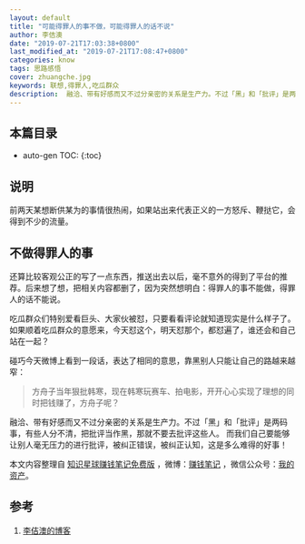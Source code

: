 ```yaml
---
layout: default
title: "可能得罪人的事不做，可能得罪人的话不说"
author: 李佶澳
date: "2019-07-21T17:03:38+0800"
last_modified_at: "2019-07-21T17:08:47+0800"
categories: know
tags: 思路感悟
cover: zhuangche.jpg
keywords: 联想,得罪人,吃瓜群众
description:  融洽、带有好感而又不过分亲密的关系是生产力。不过「黑」和「批评」是两码事，有些人分不清，把批评当作黑，那就不要去批评这些人
---
```


## 本篇目录

* auto-gen TOC:
{:toc}

## 说明

前两天某想断供某为的事情很热闹，如果站出来代表正义的一方怒斥、鞭挞它，会得到不少的流量。

## 不做得罪人的事

还算比较客观公正的写了一点东西，推送出去以后，毫不意外的得到了平台的推荐。后来想了想，把相关内容都删了，因为突然想明白：得罪人的事不能做，得罪人的话不能说。

吃瓜群众们特别爱看巨头、大家伙被怼，只要看看评论就知道现实是什么样子了。如果顺着吃瓜群众的意愿来，今天怼这个，明天怼那个，都怼遍了，谁还会和自己站在一起？

碰巧今天微博上看到一段话，表达了相同的意思，靠黑别人只能让自己的路越来越窄：

>方舟子当年狠批韩寒，现在韩寒玩赛车、拍电影，开开心心实现了理想的同时把钱赚了，方舟子呢？

融洽、带有好感而又不过分亲密的关系是生产力。不过「黑」和「批评」是两码事，有些人分不清，把批评当作黑，那就不要去批评这些人。
而我们自己要能够让别人毫无压力的进行批评，被纠正错误，被纠正认知，这是多么难得的好事！

本文内容整理自 [知识星球赚钱笔记免费版](https://t.zsxq.com/Yj2rZBE) ，微博：[赚钱笔记](https://weibo.com/6876203019/profile?rightmod=1&wvr=6&mod=personinfo&is_all=1) ，微信公众号：[我的资产](https://www.lijiaocn.com/img/invest.jpg)。

## 参考

1. [李佶澳的博客][1]

[1]: https://www.lijiaocn.com "李佶澳的博客"


